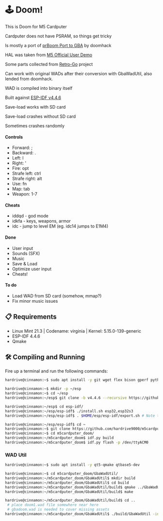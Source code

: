 # 🕹️ Doom!
This is Doom for M5 Cardputer

Cardputer does not have PSRAM, so things get tricky

Is mostly a port of [prBoom Port to GBA](https://github.com/doomhack/GBADoom) by doomhack

HAL was taken from [M5 Official User Demo](https://github.com/m5stack/M5Cardputer-UserDemo)

Some parts collected from [Retro-Go](https://github.com/ducalex/retro-go) project

Can work with original WADs after their conversion with GbaWadUtil, also lended from doomhack.

WAD is compiled into binary itself

Built against
[ESP-IDF v4.4.6](https://docs.espressif.com/projects/esp-idf/en/v4.4.6/esp32/index.html)

Save-load works with SD card

Save-load crashes without SD card

Sometimes crashes randomly

#### Controls
 - Forward: ;
 - Backward: .
 - Left: l
 - Right: '
 - Fire: opt
 - Strafe left: ctrl
 - Strafe right: alt
 - Use: fn
 - Map: tab
 - Weapon: 1-7

#### Cheats
 - iddqd - god mode
 - idkfa - keys, weapons, armor
 - idc<x><y> - jump to level E<x>M<x> (eg. idc14 jumps to E1M4)
   
#### Done
 - User input
 - Sounds (SFX)
 - Music
 - Save & Load
 - Optimize user input
 - Cheats!

#### To do
 - Load WAD from SD card (somehow, mmap?)
 - Fix minor music issues

## 📋 Requirements

- Linux Mint 21.3 | Codename: virginia | Kernel: 5.15.0-139-generic
- ESP-IDF 4.4.6
- Qmake

## 🛠️ Compiling and Running
Fire up a terminal and run the following commands:
```bash
hardrive@cinnamon:~$ sudo apt install -y git wget flex bison gperf python3 python3-pip python3-venv cmake ninja-build ccache libffi-dev libssl-dev dfu-util libusb-1.0-0

hardrive@cinnamon:~$ mkdir -p ~/esp
hardrive@cinnamon:~$ cd ~/esp
hardrive@cinnamon:~/esp$ git clone -b v4.4.6 --recursive https://github.com/espressif/esp-idf.git

hardrive@cinnamon:~/esp$ cd esp-idf/
hardrive@cinnamon:~/esp/esp-idf$ ./install.sh esp32,esp32s3
hardrive@cinnamon:~/esp/esp-idf$ . $HOME/esp/esp-idf/export.sh # Note the space between the leading dot and the path!

hardrive@cinnamon:~/esp/esp-idf$ cd ~
hardrive@cinnamon:~$ git clone https://github.com/hardrive9000/m5cardputer_doom.git
hardrive@cinnamon:~$ cd m5cardputer_doom/
hardrive@cinnamon:~/m5cardputer_doom$ idf.py build
hardrive@cinnamon:~/m5cardputer_doom$ idf.py flash -p /dev/ttyACM0
```

### WAD Util

```bash
hardrive@cinnamon:~$ sudo apt install -y qt5-qmake qtbase5-dev

hardrive@cinnamon:~$ cd m5cardputer_doom/GbaWadUtil/
hardrive@cinnamon:~/m5cardputer_doom/GbaWadUtil$ mkdir build
hardrive@cinnamon:~/m5cardputer_doom/GbaWadUtil$ cd build
hardrive@cinnamon:~/m5cardputer_doom/GbaWadUtil/build$ qmake ../GbaWadUtil.pro
hardrive@cinnamon:~/m5cardputer_doom/GbaWadUtil/build$ make

hardrive@cinnamon:~/m5cardputer_doom/GbaWadUtil/build$ cd ..
 # place doom1.wad file somewhere near here
 # gbadoom.wad is needed to cover missing assets
hardrive@cinnamon:~/m5cardputer_doom/GbaWadUtil$ ./build/GbaWadUtil -in doom1.wad -out gdoom1.wad -cfile doom1.c -pwad ./gbadoom.wad
```
